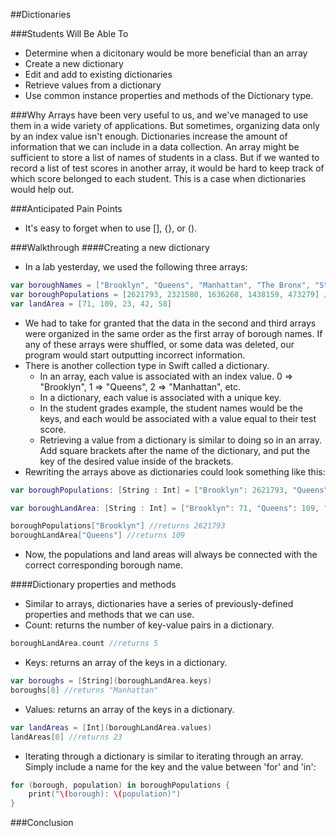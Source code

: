 ##Dictionaries

###Students Will Be Able To
- Determine when a dicitonary would be more beneficial than an array
- Create a new dictionary
- Edit and add to existing dictionaries
- Retrieve values from a dictionary
- Use common instance properties and methods of the Dictionary type.


###Why
Arrays have been very useful to us, and we've managed to use them in a wide variety of applications. But sometimes, organizing data only by an index value isn't enough. Dictionaries increase the amount of information that we can include in a data collection. An array might be sufficient to store a list of names of students in a class. But if we wanted to record a list of test scores in another array, it would be hard to keep track of which score belonged to each student. This is a case when dictionaries would help out.

###Anticipated Pain Points
- It's easy to forget when to use [], {}, or (). 

###Walkthrough
####Creating a new dictionary
- In a lab yesterday, we used the following three arrays:
```Swift
var boroughNames = ["Brooklyn", "Queens", "Manhattan", "The Bronx", "Staten Island"] //five boroughs of NYC
var boroughPopulations = [2621793, 2321580, 1636268, 1438159, 473279] //listed in same order as the names
var landArea = [71, 109, 23, 42, 58]
```
- We had to take for granted that the data in the second and third arrays were organized in the same order as the first array of borough names. If any of these arrays were shuffled, or some data was deleted, our program would start outputting incorrect information.
- There is another collection type in Swift called a dictionary. 
  - In an array, each value is associated with an index value. 0 => "Brooklyn", 1 => "Queens", 2 => "Manhattan", etc.
  - In a dictionary, each value is associated with a unique key.
  - In the student grades example, the student names would be the keys, and each would be associated with a value equal to their test score.
  - Retrieving a value from a dictionary is similar to doing so in an array. Add square brackets after the name of the dictionary, and put the key of the desired value inside of the brackets.
- Rewriting the arrays above as dictionaries could look something like this:
```Swift
var boroughPopulations: [String : Int] = ["Brooklyn": 2621793, "Queens": 2321580, "Manhattan": 1636268, "The Bronx": 1438159, "Staten Island": 473279]

var boroughLandArea: [String : Int] = ["Brooklyn": 71, "Queens": 109, "Manhattan": 23, "The Bronx": 42, "Staten Island": 58]

boroughPopulations["Brooklyn"] //returns 2621793
boroughLandArea["Queens"] //returns 109
```
- Now, the populations and land areas will always be connected with the correct corresponding borough name.

####Dictionary properties and methods
- Similar to arrays, dictionaries have a series of previously-defined properties and methods that we can use.
- Count: returns the number of key-value pairs in a dictionary.
```Swift
boroughLandArea.count //returns 5
```
- Keys: returns an array of the keys in a dictionary.
```Swift
var boroughs = [String](boroughLandArea.keys)
boroughs[0] //returns "Manhattan"
```
- Values: returns an array of the keys in a dictionary.
```Swift
var landAreas = [Int](boroughLandArea.values)
landAreas[0] //returns 23
```
- Iterating through a dictionary is similar to iterating through an array. Simply include a name for the key and the value between 'for' and 'in':
```Swift
for (borough, population) in boroughPopulations {
    print("\(borough): \(population)")
}
```

###Conclusion

